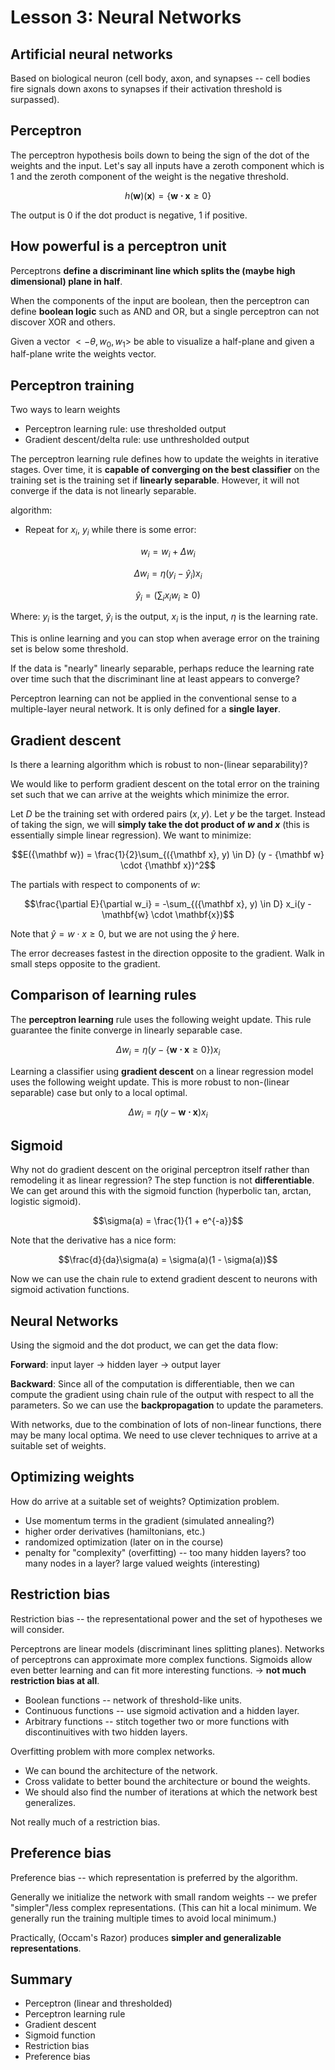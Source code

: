 Lesson 3: Neural Networks
===============

Artificial neural networks
--------------------------

Based on biological neuron (cell body, axon, and synapses -- cell bodies fire signals down axons to synapses if their activation threshold is surpassed).

Perceptron
----------

The perceptron hypothesis boils down to being the sign of the dot of the weights and the input. Let's say all inputs have a zeroth component which is 1 and the zeroth component of the weight is the negative threshold.

$$h(\mathbf{w})(\mathbf{x}) = \{\mathbf{w \cdot x} \ge 0\}$$

The output is 0 if the dot product is negative, 1 if positive.

How powerful is a perceptron unit
---------------------------------

Perceptrons **define a discriminant line which splits the (maybe high dimensional) plane in half**.

When the components of the input are boolean, then the perceptron can define **boolean logic** such as AND and OR, but a single perceptron can not discover XOR and others.

Given a vector $<-\theta, w_0, w_1>$ be able to visualize a half-plane and given a half-plane write the weights vector.


Perceptron training
-------------------

Two ways to learn weights

* Perceptron learning rule: use thresholded output
* Gradient descent/delta rule: use unthresholded output

The perceptron learning rule defines how to update the weights in iterative stages. Over time, it is **capable of converging on the best classifier** on the training set is the training set if **linearly separable**. However, it will not converge if the data is not linearly separable.

algorithm:

* Repeat for $x_i$, $y_i$ while there is some error:

$$w_i = w_i + \Delta w_i$$

$$\Delta w_i = \eta (y_i-\hat{y}_i) x_i$$

$$\hat{y}_i = (\sum_ix_iw_i\geq 0)$$

Where: $y_i$ is the target, $\hat{y}_i$ is the output, $x_i$ is the input, $\eta$ is the learning rate.

This is online learning and you can stop when average error on the training set is below some threshold.

If the data is "nearly" linearly separable, perhaps reduce the learning rate over time such that the discriminant line at least appears to converge?

Perceptron learning can not be applied in the conventional sense to a multiple-layer neural network. It is only defined for a **single layer**.


Gradient descent
----------------

Is there a learning algorithm which is robust to non-(linear separability)?

We would like to perform gradient descent on the total error on the training set such that we can arrive at the weights which minimize the error.

Let $D$ be the training set with ordered pairs $(x,y)$. Let $y$ be the target. Instead of taking the sign, we will **simply take the dot product of $w$ and $x$** (this is essentially simple linear regression). We want to minimize:

$$E({\mathbf w}) = \frac{1}{2}\sum_{({\mathbf x}, y) \in D} (y - {\mathbf w} \cdot {\mathbf x})^2$$

The partials with respect to components of $w$:

$$\frac{\partial E}{\partial w_i} = -\sum_{({\mathbf x}, y) \in D} x_i(y - \mathbf{w} \cdot \mathbf{x})$$

Note that $\hat{y}={w\cdot x \geq 0}$, but we are not using the $\hat{y}$ here.

The error decreases fastest in the direction opposite to the gradient. Walk in small steps opposite to the gradient.

Comparison of learning rules
----------------------------

The **perceptron learning** rule uses the following weight update. This rule guarantee the finite converge in linearly separable case.

$$\Delta w_i = \eta(y - \{\mathbf{w \cdot x} \ge 0\})x_i$$

Learning a classifier using **gradient descent** on a linear regression model uses the following weight update. This is more robust to non-(linear separable) case but only to a local optimal.

$$\Delta w_i = \eta(y - \mathbf{w \cdot x})x_i$$

Sigmoid
-------

Why not do gradient descent on the original perceptron itself rather than remodeling it as linear regression? The step function is not **differentiable**. We can get around this with the sigmoid function (hyperbolic tan, arctan, logistic sigmoid).

$$\sigma(a) = \frac{1}{1 + e^{-a}}$$

Note that the derivative has a nice form:

$$\frac{d}{da}\sigma(a) = \sigma(a)(1 - \sigma(a))$$

Now we can use the chain rule to extend gradient descent to neurons with sigmoid activation functions.

Neural Networks
---------------

Using the sigmoid and the dot product, we can get the data flow:

**Forward**: input layer -> hidden layer -> output layer

**Backward**: Since all of the computation is differentiable, then we can compute the gradient using chain rule of the output with respect to all the parameters. So we can use the **backpropagation** to update the parameters.

With networks, due to the combination of lots of non-linear functions, there may be many local optima. We need to use clever techniques to arrive at a suitable set of weights.

Optimizing weights
------------------

How do arrive at a suitable set of weights? Optimization problem.

* Use momentum terms in the gradient (simulated annealing?)
* higher order derivatives (hamiltonians, etc.)
* randomized optimization (later on in the course)
* penalty for "complexity" (overfitting) -- too many hidden layers? too many nodes in a layer? large valued weights (interesting)


Restriction bias
----------------

Restriction bias -- the representational power and the set of hypotheses we will consider.

Perceptrons are linear models (discriminant lines splitting planes). Networks of perceptrons can approximate more complex functions. Sigmoids allow even better learning and can fit more interesting functions. -> **not much restriction bias at all**.

* Boolean functions -- network of threshold-like units.
* Continuous functions -- use sigmoid activation and a hidden layer.
* Arbitrary functions -- stitch together two or more functions with discontinuitives with two hidden layers.

Overfitting problem with more complex networks.

* We can bound the architecture of the network.
* Cross validate to better bound the architecture or bound the weights.
* We should also find the number of iterations at which the network best generalizes.

Not really much of a restriction bias.

Preference bias
---------------

Preference bias -- which representation is preferred by the algorithm.

Generally we initialize the network with small random weights -- we prefer "simpler"/less complex representations. (This can hit a local minimum. We generally run the training multiple times to avoid local minimum.)

Practically, (Occam's Razor) produces **simpler and generalizable representations**.

Summary
-------

* Perceptron (linear and thresholded)
* Perceptron learning rule
* Gradient descent
* Sigmoid function
* Restriction bias
* Preference bias
